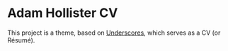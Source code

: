 Adam Hollister CV
===
This project is a theme, based on [Underscores](https://github.com/Automattic/_s), which serves as a CV (or Résumé).
